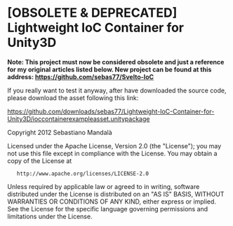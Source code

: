 [OBSOLETE & DEPRECATED] Lightweight IoC Container for Unity3D
=====================================

**Note: This project must now be considered obsolete and just a reference for my original articles listed below.
New project can be found at this address: https://github.com/sebas77/Svelto-IoC**

If you really want to test it anyway, after have downloaded the source code, please download the asset following this link:

https://github.com/downloads/sebas77/Lightweight-IoC-Container-for-Unity3D/ioccontainerexampleasset.unitypackage

 Copyright 2012 Sebastiano Mandalà

   Licensed under the Apache License, Version 2.0 (the "License");
   you may not use this file except in compliance with the License.
   You may obtain a copy of the License at

       http://www.apache.org/licenses/LICENSE-2.0

   Unless required by applicable law or agreed to in writing, software
   distributed under the License is distributed on an "AS IS" BASIS,
   WITHOUT WARRANTIES OR CONDITIONS OF ANY KIND, either express or implied.
   See the License for the specific language governing permissions and
   limitations under the License.
